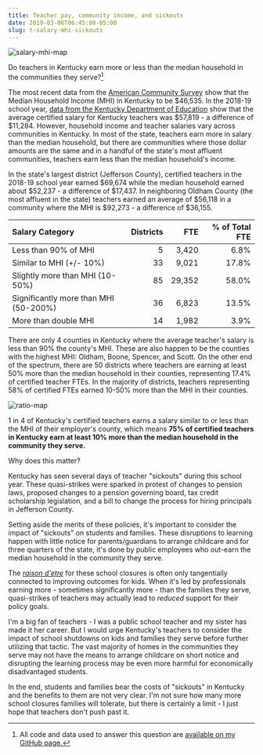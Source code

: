 ```yaml
---
title: Teacher pay, community income, and sickouts
date: 2019-03-06T06:45:00-05:00
slug: t-salary-mhi-sickouts
---
```


![salary-mhi-map](/files/salary_mhi_map.png)

Do teachers in Kentucky earn more or less than the median household in the communities they serve?[^1]

The most recent data from the [American Community Survey](https://factfinder.census.gov/faces/nav/jsf/pages/index.xhtml) show that the Median Household Income (MHI) in Kentucky to be $46,535. In the 2018-19 school year, [data from the Kentucky Department of Education](https://education.ky.gov/districts/FinRept/Pages/School%20District%20Personnel%20Information.aspx ) show that the average certified salary for Kentucky teachers was $57,819 - a difference of $11,284. However, household income and teacher salaries vary across communities in Kentucky. In most of the state, teachers earn more in salary than the median household, but there are communities where those dollar amounts are the same and in a handful of the state's most affluent communities, teachers earn less than the median household's income.

In the state's largest district (Jefferson County), certified teachers in the 2018-19 school year earned $69,674 while the median household earned about $52,237 - a difference of $17,437. In neighboring Oldham County (the most affluent in the state) teachers earned an average of $56,118 in a community where the MHI is $92,273 - a difference of $36,155.

| Salary Category                         | Districts | FTE | % of Total FTE|
|:-----------------|-----:|-----:|------:|
| Less than 90% of MHI                     |   5 |   3,420 |    6.8% |
| Similar to MHI (+/- 10%)                 |   33|   9,021 |    17.8% |
| Slightly more than MHI (10-50%)          |   85|  29,352 |    58.0% |
| Significantly more than MHI (50-200%)    |   36|   6,823 |    13.5% |
| More than double MHI                     |   14|   1,982 |    3.9% |

There are only 4 counties in Kentucky where the average teacher's salary is less than 90% the county's MHI. These are also happen to be the counties with the highest MHI: Oldham, Boone, Spencer, and Scott. On the other end of the spectrum, there are 50 districts where teachers are earning at least 50% more than the median household in their counties, representing 17.4% of certified teacher FTEs. In the majority of districts, teachers representing 58% of certified FTEs earned 10-50% more than the MHI in their counties.

![ratio-map](/files/ratio_map.png)

1 in 4 of Kentucky's certified teachers earns a salary similar to or less than the MHI of their employer's county, which means **75% of certified teachers in Kentucky earn at least 10% more than the median household in the community they serve.**

Why does this matter? 

Kentucky has seen several days of teacher "sickouts" during this school year. These quasi-strikes were sparked in protest of changes to pension laws, proposed changes to a pension governing board, tax credit scholarship legislation, and a bill to change the process for hiring principals in Jefferson County. 

Setting aside the merits of these policies, it's important to consider the impact of "sickouts" on students and families. These disruptions to learning happen with little notice for parents/guardians to arrange childcare and for three quarters of the state, it's done by public employees who out-earn the median household in the community they serve. 

The [*raison d'etre*](https://en.wiktionary.org/wiki/raison_d%27être) for these school closures is often only tangentially connected to improving outcomes for kids. When it's led by professionals earning more - sometimes significantly more - than the families they serve, quasi-strikes of teachers may actually lead to *reduced* support for their policy goals. 

I'm a big fan of teachers - I was a public school teacher and my sister has made it her career. But I would urge Kentucky's teachers to consider the impact of school shutdowns on kids and families they serve before further utilizing that tactic. The vast majority of homes in the communities they serve may not have the means to arrange childcare on short notice and disrupting the learning process may be even more harmful for economically disadvantaged students. 

In the end, students and families bear the costs of "sickouts" in Kentucky and the benefits to them are not very clear. I'm not sure how many more school closures families will tolerate, but there is certainly a limit - I just hope that teachers don't push past it. 

[^1]: All code and data used to answer this question are [available on my GitHub page.](https://github.com/alspur/ky-mhi-teacher-salary)